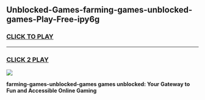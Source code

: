 
## Unblocked-Games-farming-games-unblocked-games-Play-Free-ipy6g
<h3>
<a href="https://premium76.site?title=farming-games-unblocked-games&ref=24M">CLICK TO PLAY</a></h3>
<hr>

<h3>
<a href="https://premium76.site?title=farming-games-unblocked-games&ref=24M">CLICK 2 PLAY</a>
  
</h3>

<a href="https://premium76.site?title=farming-games-unblocked-games&ref=24M"><img src="https://clearcache.store/games.png"></a>


**farming-games-unblocked-games games unblocked: Your Gateway to Fun and Accessible Online Gaming**
